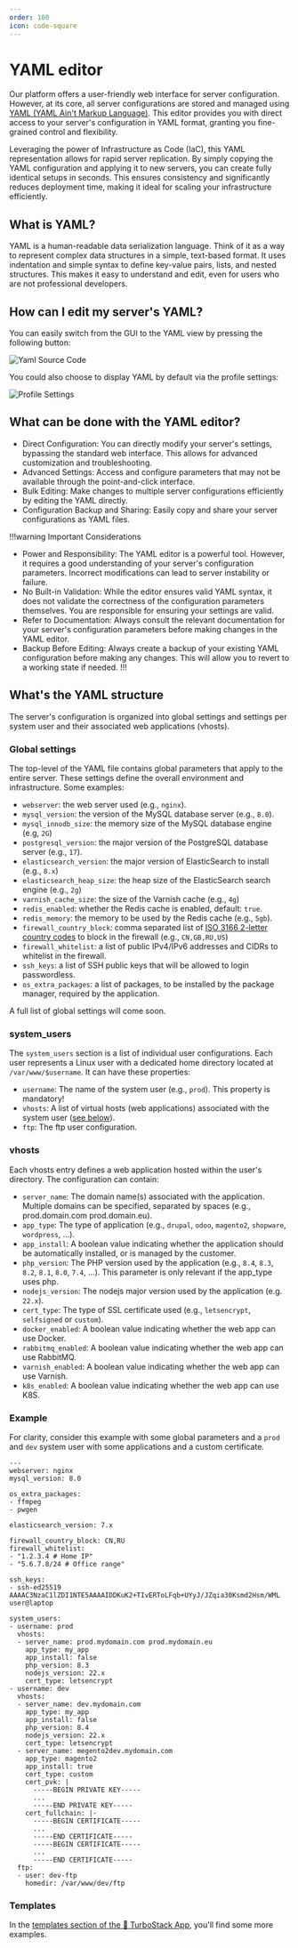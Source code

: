 ```yaml
---
order: 100
icon: code-square
---
```

# YAML editor

Our platform offers a user-friendly web interface for server configuration. However, at its core, all server configurations are stored and managed using [YAML (YAML Ain't Markup Language)](https://yaml.org/). This editor provides you with direct access to your server's configuration in YAML format, granting you fine-grained control and flexibility.

Leveraging the power of Infrastructure as Code (IaC), this YAML representation allows for rapid server replication. By simply copying the YAML configuration and applying it to new servers, you can create fully identical setups in seconds. This ensures consistency and significantly reduces deployment time, making it ideal for scaling your infrastructure efficiently.

## What is YAML?

YAML is a human-readable data serialization language. Think of it as a way to represent complex data structures in a simple, text-based format. It uses indentation and simple syntax to define key-value pairs, lists, and nested structures. This makes it easy to understand and edit, even for users who are not professional developers.

## How can I edit my server's YAML?
You can easily switch from the GUI to the YAML view by pressing the following button:

![Yaml Source Code](../img/turbostackapp/YAML/source-code.png)

You could also choose to display YAML by default via the profile settings:

![Profile Settings](../img/turbostackapp/YAML/profile-settings.png)

## What can be done with the YAML editor?

- Direct Configuration: You can directly modify your server's settings, bypassing the standard web interface. This allows for advanced customization and troubleshooting.
- Advanced Settings: Access and configure parameters that may not be available through the point-and-click interface.
- Bulk Editing: Make changes to multiple server configurations efficiently by editing the YAML directly.
- Configuration Backup and Sharing: Easily copy and share your server configurations as YAML files.

!!!warning Important Considerations
- Power and Responsibility: The YAML editor is a powerful tool. However, it requires a good understanding of your server's configuration parameters. Incorrect modifications can lead to server instability or failure.
- No Built-in Validation: While the editor ensures valid YAML syntax, it does not validate the correctness of the configuration parameters themselves. You are responsible for ensuring your settings are valid.
- Refer to Documentation: Always consult the relevant documentation for your server's configuration parameters before making changes in the YAML editor.
- Backup Before Editing: Always create a backup of your existing YAML configuration before making any changes. This will allow you to revert to a working state if needed.
!!!

## What's the YAML structure

The server's configuration is organized into global settings and settings per system user and their associated web applications (vhosts).

### Global settings
The top-level of the YAML file contains global parameters that apply to the entire server. These settings define the overall environment and infrastructure. Some examples:

- `webserver`: the web server used (e.g., `nginx`).
- `mysql_version`: the version of the MySQL database server (e.g., `8.0`).
- `mysql_innodb_size`: the memory size of the MySQL database engine (e.g, `2G`)
- `postgresql_version`: the major version of the PostgreSQL database server (e.g., `17`).
- `elasticsearch_version`: the major version of ElasticSearch to install (e.g., `8.x`)
- `elasticsearch_heap_size`: the heap size of the ElasticSearch search engine (e.g., `2g`)
- `varnish_cache_size`: the size of the Varnish cache (e.g., `4g`)
- `redis_enabled`: whether the Redis cache is enabled, default: `true`.
- `redis_memory`: the memory to be used by the Redis cache (e.g., `5gb`).
- `firewall_country_block`: comma separated list of [ISO 3166 2-letter country codes](https://www.iso.org/obp/ui/#search) to block in the firewall (e.g., `CN,GB,RU,US`)
- `firewall_whitelist`: a list of public IPv4/IPv6 addresses and CIDRs to whitelist in the firewall.
- `ssh_keys`: a list of SSH public keys that will be allowed to login passwordless.
- `os_extra_packages`: a list of packages, to be installed by the package manager, required by the application.

A full list of global settings will come soon.

### system_users
The `system_users` section is a list of individual user configurations. Each user represents a Linux user with a dedicated home directory located at `/var/www/$username`. It can have these properties:
- `username`: The name of the system user (e.g., `prod`). This property is mandatory!
- `vhosts`: A list of virtual hosts (web applications) associated with the system user ([see below](#vhosts)).
- `ftp`: The ftp user configuration.

### vhosts
Each vhosts entry defines a web application hosted within the user's directory. The configuration can contain:
- `server_name`: The domain name(s) associated with the application. Multiple domains can be specified, separated by spaces (e.g., prod.domain.com prod.domain.eu).
- `app_type`: The type of application (e.g., `drupal`, `odoo`, `magento2`, `shopware`, `wordpress`, ...).
- `app_install`: A boolean value indicating whether the application should be automatically installed, or is managed by the customer.
- `php_version`: The PHP version used by the application (e.g., `8.4`, `8.3`, `8.2`, `8.1`, `8.0`, `7.4`, ...). This parameter is only relevant if the app_type uses php.
- `nodejs_version`: The nodejs major version used by the application (e.g. `22.x`).
- `cert_type`: The type of SSL certificate used (e.g., `letsencrypt`, `selfsigned` or `custom`).
- `docker_enabled`: A boolean value indicating whether the web app can use Docker.
- `rabbitmq_enabled`: A boolean value indicating whether the web app can use RabbitMQ.
- `varnish_enabled`: A boolean value indicating whether the web app can use Varnish.
- `k8s_enabled`: A boolean value indicating whether the web app can use K8S.

### Example
For clarity, consider this example with some global parameters and a `prod` and `dev` system user with some applications and a custom certificate.
```
---
webserver: nginx
mysql_version: 8.0

os_extra_packages:
- ffmpeg
- pwgen

elasticsearch_version: 7.x

firewall_country_block: CN,RU
firewall_whitelist:
- "1.2.3.4 # Home IP"
- "5.6.7.8/24 # Office range"

ssh_keys:
- ssh-ed25519 AAAAC3NzaC1lZDI1NTE5AAAAIDDKuK2+TIvERToLFqb+UYyJ/JZqia30Ksmd2Hsm/WML user@laptop
  
system_users:
- username: prod
  vhosts:
  - server_name: prod.mydomain.com prod.mydomain.eu
    app_type: my_app
    app_install: false
    php_version: 8.3
    nodejs_version: 22.x
    cert_type: letsencrypt
- username: dev
  vhosts:
  - server_name: dev.mydomain.com
    app_type: my_app
    app_install: false
    php_version: 8.4
    nodejs_version: 22.x
    cert_type: letsencrypt
  - server_name: megento2dev.mydomain.com
    app_type: magento2
    app_install: true
    cert_type: custom
    cert_pvk: |
      -----BEGIN PRIVATE KEY-----
      ...
      -----END PRIVATE KEY-----
    cert_fullchain: |-
      -----BEGIN CERTIFICATE-----
      ...
      -----END CERTIFICATE-----
      -----BEGIN CERTIFICATE-----
      ...
      -----END CERTIFICATE-----
  ftp:
  - user: dev-ftp
    homedir: /var/www/dev/ftp
```

### Templates
In the [templates section of the :rocket: TurboStack App](https://my.turbostack.app/templates), you'll find some more examples.
